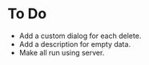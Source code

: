 # To Do

- Add a custom dialog for each delete.
- Add a description for empty data.
- Make all run using server.
